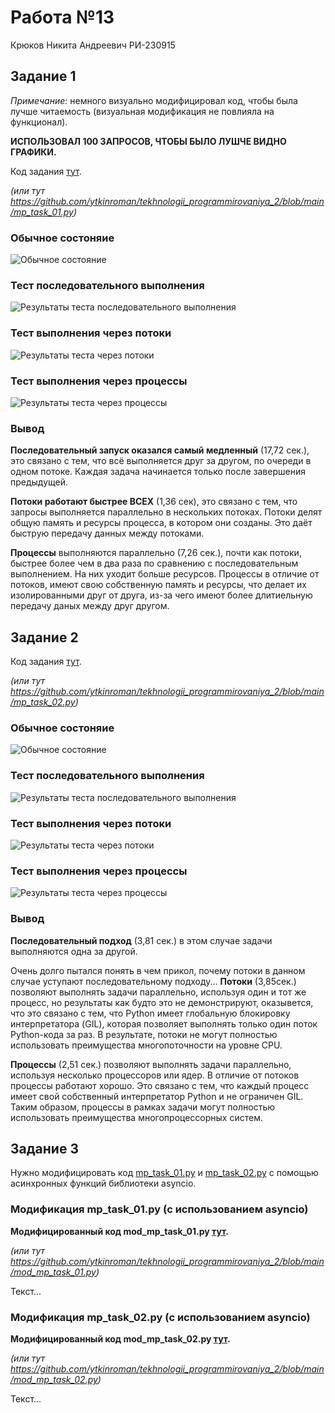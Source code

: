 # Работа №13
Крюков Никита Андреевич РИ-230915


## Задание 1

*Примечание:* немного визуально модифицировал код, чтобы была лучше читаемость (визуальная модификация не повлияла на функционал).

**ИСПОЛЬЗОВАЛ 100 ЗАПРОСОВ, ЧТОБЫ БЫЛО ЛУШЧЕ ВИДНО ГРАФИКИ.**

Код задания [тут](https://github.com/ytkinroman/tekhnologii_programmirovaniya_2/blob/main/mp_task_01.py).

*(или тут https://github.com/ytkinroman/tekhnologii_programmirovaniya_2/blob/main/mp_task_01.py)*


### Обычное состоняие
![Обычное состояние](img/img_01.jpg)


### Тест последовательного выполнения

![Результаты теста последовательного выполнения](img/img_02.jpg)


### Тест выполнения через потоки

![Результаты теста через потоки](img/img_03.jpg)


### Тест выполнения через процессы

![Результаты теста через процессы](img/img_04.jpg)


### Вывод
**Последовательный запуск оказался самый медленный** (17,72 сек.), это связано с тем, что всё выполняется друг за другом, по очереди в одном потоке. Каждая задача начинается только после завершения предыдущей.


**Потоки работают быстрее ВСЕХ** (1,36 сек), это связано с тем, что запросы выполняется параллельно в нескольких потоках. Потоки делят общую память и ресурсы процесса, в котором они созданы. Это даёт быструю передачу данных между потоками.


**Процессы** выполняются параллельно (7,26 сек.), почти как потоки, быстрее более чем в два раза по сравнению с последовательным выполнением. На них уходит больше ресурсов. Процессы в отличие от потоков, имеют свою собственную память и ресурсы, что делает их изолированными друг от друга, из-за чего имеют более длитиельную передачу даных между друг другом.





## Задание 2
Код задания [тут](https://github.com/ytkinroman/tekhnologii_programmirovaniya_2/blob/main/mp_task_02.py).

*(или тут https://github.com/ytkinroman/tekhnologii_programmirovaniya_2/blob/main/mp_task_02.py)*



### Обычное состоняие
![Обычное состояние](img/img_05.jpg)



### Тест последовательного выполнения

![Результаты теста последовательного выполнения](img/img_06.jpg)



### Тест выполнения через потоки

![Результаты теста через потоки](img/img_07.jpg)



### Тест выполнения через процессы

![Результаты теста через процессы](img/img_08.jpg)



### Вывод
**Последовательный подход** (3,81 сек.) в этом случае задачи выполняются одна за другой.

Очень долго пытался понять в чем прикол, почему потоки в данном случае уступают последовательному подходу...
**Потоки** (3,85сек.) позволяют выполнять задачи параллельно, используя один и тот же процесс, но результаты как будто это не демонстрируют, оказывется, что это связано с тем, что Python имеет глобальную блокировку интерпретатора (GIL), которая позволяет выполнять только один поток Python-кода за раз. В результате, потоки не могут полностью использовать преимущества многопоточности на уровне CPU.

**Процессы** (2,51 сек.) позволяют выполнять задачи параллельно, используя несколько процессоров или ядер. В отличие от потоков процессы работают хорошо. Это связано с тем, что каждый процесс имеет свой собственный интерпретатор Python и не ограничен GIL. Таким образом, процессы в рамках задачи могут полностью использовать преимущества многопроцессорных систем.




## Задание 3
Нужно модифицировать код [mp_task_01.py](https://github.com/ytkinroman/tekhnologii_programmirovaniya_2/blob/main/mp_task_01.py) и [mp_task_02.py](https://github.com/ytkinroman/tekhnologii_programmirovaniya_2/blob/main/mp_task_02.py) с помощью асинхронных функций библиотеки asyncio.


### Модификация mp_task_01.py (с использованием asyncio)
**Модифицированный код mod_mp_task_01.py [тут](https://github.com/ytkinroman/tekhnologii_programmirovaniya_2/blob/main/mod_mp_task_01.py).**

*(или тут https://github.com/ytkinroman/tekhnologii_programmirovaniya_2/blob/main/mod_mp_task_01.py)*


Текст...


### Модификация mp_task_02.py (с использованием asyncio)
**Модифицированный код mod_mp_task_02.py [тут](https://github.com/ytkinroman/tekhnologii_programmirovaniya_2/blob/main/mod_mp_task_02.py).**

*(или тут https://github.com/ytkinroman/tekhnologii_programmirovaniya_2/blob/main/mod_mp_task_02.py)*


Текст...